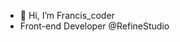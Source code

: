 - 👋 Hi, I’m Francis_coder
- Front-end Developer @RefineStudio


<!---
Francisbello87/Francisbello87 is a ✨ special ✨ repository because its `README.md` (this file) appears on your GitHub profile.
You can click the Preview link to take a look at your changes.
--->
